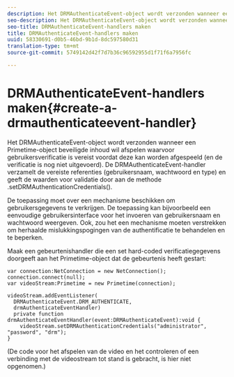 ```yaml
---
description: Het DRMAuthenticateEvent-object wordt verzonden wanneer een Primetime-object beveiligde inhoud wil afspelen waarvoor gebruikersverificatie is vereist voordat deze kan worden afgespeeld (en de verificatie is nog niet uitgevoerd). De DRMAuthenticateEvent-handler verzamelt de vereiste referenties (gebruikersnaam, wachtwoord en type) en geeft de waarden voor validatie door aan de methode .setDRMAuthenticationCredentials().
seo-description: Het DRMAuthenticateEvent-object wordt verzonden wanneer een Primetime-object beveiligde inhoud wil afspelen waarvoor gebruikersverificatie is vereist voordat deze kan worden afgespeeld (en de verificatie is nog niet uitgevoerd). De DRMAuthenticateEvent-handler verzamelt de vereiste referenties (gebruikersnaam, wachtwoord en type) en geeft de waarden voor validatie door aan de methode .setDRMAuthenticationCredentials().
seo-title: DRMAuthenticateEvent-handlers maken
title: DRMAuthenticateEvent-handlers maken
uuid: 58330691-d0b5-46bd-9b1d-8dc597580d31
translation-type: tm+mt
source-git-commit: 5749142d42f7d7b36c96592955d1f71f6a7956fc

---
```



# DRMAuthenticateEvent-handlers maken{#create-a-drmauthenticateevent-handler}

Het DRMAuthenticateEvent-object wordt verzonden wanneer een Primetime-object beveiligde inhoud wil afspelen waarvoor gebruikersverificatie is vereist voordat deze kan worden afgespeeld (en de verificatie is nog niet uitgevoerd). De DRMAuthenticateEvent-handler verzamelt de vereiste referenties (gebruikersnaam, wachtwoord en type) en geeft de waarden voor validatie door aan de methode .setDRMAuthenticationCredentials().

De toepassing moet over een mechanisme beschikken om gebruikersgegevens te verkrijgen. De toepassing kan bijvoorbeeld een eenvoudige gebruikersinterface voor het invoeren van gebruikersnaam en wachtwoord weergeven. Ook, zou het een mechanisme moeten verstrekken om herhaalde mislukkingspogingen van de authentificatie te behandelen en te beperken.

Maak een gebeurtenishandler die een set hard-coded verificatiegegevens doorgeeft aan het Primetime-object dat de gebeurtenis heeft gestart:

```
var connection:NetConnection = new NetConnection();  
connection.connect(null);  
var videoStream:Primetime = new Primetime(connection);  
 
videoStream.addEventListener( 
  DRMAuthenticateEvent.DRM_AUTHENTICATE,  
  drmAuthenticateEventHandler)  
  private function drmAuthenticateEventHandler(event:DRMAuthenticateEvent):void {  
    videoStream.setDRMAuthenticationCredentials("administrator", "password", "drm");  
} 
```

(De code voor het afspelen van de video en het controleren of een verbinding met de videostream tot stand is gebracht, is hier niet opgenomen.)
